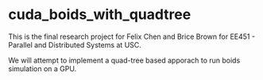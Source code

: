 # cuda_boids_with_quadtree

This is the final research project for Felix Chen and Brice Brown for EE451 - Parallel and Distributed Systems at USC.

We will attempt to implement a quad-tree based apporach to run boids simulation on a GPU.